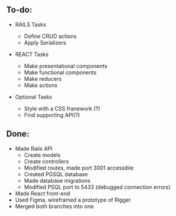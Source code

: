 ## To-do:

- RAILS Tasks
    - Define CRUD actions
    - Apply Serializers


- REACT Tasks
    - Make presentational components
    - Make functional components
    - Make reducers
    - Make actions

- Optional Tasks
    - Style with a CSS franework (?)
    - Find supporting API(?)


## Done:

- Made Rails API
    - Create models
    - Create controllers
    - Modified routes, made port 3001 accessible
    - Created PGSQL database
    - Made database migrations
    - Modified PSQL port to 5433 (debugged connection errors)
- Made React front-end
- Used Figma, wireframed a prototype of Rigger
- Merged both branches into one